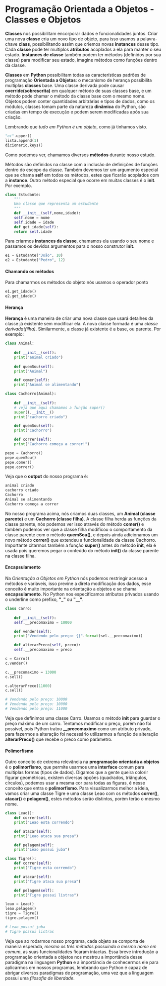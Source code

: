# Programação Orientada a Objetos - Classes e Objetos

**Classes** nos possibilitam encorporar dados e funcionalidades juntos. Criar uma nova **classe** cria um novo tipo de objeto, para isso usamos a palavra-chave **class**, possibilitando assim que criemos novas **instances** desse tipo. Cada **classe** pode ter multiplos **atributos** acoplados a ela para manter o seu estado. **Instances de classe** também podem ter métodos (definidos por sua classe) para modificar seu estado, imagine métodos como funções dentro da classe.

**Classes** em **Python** possibilitam todas as características padrões de programação **Orientada a Objetos**: o mecanismo de herança possibilita multiplas **classes** base. Uma classe derivada pode causar **override(sobrescrita)** em qualquer método de suas classes base, e um método pode chamar o método da classe base com o mesmo nome. Objetos podem conter quantidades arbitrárias e tipos de dados, como os módulos, classes tomam parte da natureza **dinâmica** do Python, são criadas em tempo de execução e podem serem modificadas após sua criação.

Lembrando que *tudo em Python é um objeto*, como já tinhamos visto.

```python
"oi".upper()
lista.append(1)
dicionario.keys()
```

Como podemos ver, chamamos diversos **métodos** durante nosso estudo.

Métodos são definidos na classe com a inclusão de definições de funções dentro do escopo da classe. Também devemos ter um argumento especial que se chama **self** em todos os métodos, estes que ficarão acoplados com a **instance**. Outro método especial que ocorre em muitas classes é o **__init__**. Por exemplo.

```python
class Estudante:
    """
    Uma classe que representa um estudante
    """
    def __init__(self,nome,idade):
	self.nome = nome
	self.idade = idade
    def get_idade(self):
	return self.idade
```

Para criarmos **instances da classe**, chamamos ela usando o seu nome e passamos os devidos argumentos para o nosso construtor **__init__**.

```python
e1 = Estudante("João", 10)
e2 = Estudante("Pedro", 12)
```

#### Chamando os métodos

Para chamarmos os métodos do objeto nós usamos o operador ponto

```python
e1.get_idade()
e2.get_idade()
```

#### Herança

**Herança** é uma maneira de criar uma nova classe que usará detalhes da classe já existente sem modificar ela. A nova classe formada é uma *classe derivada(filha)*. Similarmente, a classe já existente é a base, ou parente. Por exemplo:

```python
class Animal:
	
    def __init__(self):
	print("animal criado")
	
    def quemSou(self):
	print("Animal")

    def comer(self):
	print("Animal se alimentando")

class Cachorro(Animal):
	
    def __init__(self):
	# veja que aqui chamamos a função super()
	super().__init__()
	print("cachorro criado")

    def quemSou(self):
	print("Cachorro")    

    def correr(self):
	print("Cachorro começa a correr!")

pepe = Cachorro() 
pepe.quemSou() 
pepe.comer()
pepe.correr()
```

Veja que o **output** do nosso programa é:

```python
animal criado
cachorro criado
Cachorro
Animal se alimentando
Cachorro começa a correr
```

No nosso programa acima, nós criamos duas classes, um **Animal (classe parente)** e um **Cachorro (classe filha)**. A classe filha herda as funções da classe parente, nós podemos ver isso através do método **comer()** e também podemos ver que a classe filha modificou o comportamento da classe parente com o método **quemSou()**, e depois ainda adicionamos um novo método **correr()** que extendeu a funcionalidade da classe Cachorro. Importante citarmos também a função **super()** antes do método **__init__**, ela é usada pois queremos pegar o conteúdo do método **__init__()** da classe parente na classe filha.

#### Encapsulamento

Na *Orientação a Objetos em Python* nós podemos restringir acesso a métodos e variáveis, isso previne a direta modificação dos dados, esse conceito é muito importante na orientação a objetos e se chama **encapsulamento**. No Python nos especificamos atributos privados usando o underline como prefixo, **"_"** ou **"__"**.

```python
class Carro:
	
    def __init__(self):
	self.__precomaximo = 10000

    def vender(self):
	print("Vendendo pelo preço: {}".format(sel.__precomaximo))

    def alterarPreco(self, preco):
	self.__precomaximo = preco

c = Carro()
c.vender()

c.__precomaximo = 13000
c.sell()

c.alterarPreco(11000)
c.sell()

# Vendendo pelo preço: 10000
# Vendendo pelo preço: 10000
# Vendendo pelo preço: 11000
```

Veja que definimos uma classe Carro. Usamos o método **__init__** para guardar o preço máximo de um carro. Tentamos modificar o preço, porém não foi possível, pois Python tratou **__precomaximo** como um atributo privado, para fazermos a alteração foi necessário utilizarmos a função de alteração **alterarPreco()** que recebe o preco como parâmetro.

#### Polimorfismo

Outro conceito de extrema relevância na **programação orientada a objetos** é o **polimorfismo**, que permite usarmos uma **interface** comum para multiplas formas (tipos de dados). Digamos que a gente queira colorir figurar geométricas, existem diversas opções (quadrados, triângulos, círculos), podemos usar a mesma cor para todas as figuras, é nesse conceito que entra o **polimorfismo**. Para visualizarmos melhor a ideia, vamos criar uma classe Tigre e uma classe Leao com os métodos **correr()**, **atacar()** e **pelagem()**, estes métodos serão distintos, porém terão o mesmo nome.

```python
class Leao():
    def correr(self):
	print("Leao esta correndo")

    def atacar(self):
	print("Leao ataca sua presa")

    def pelagem(self):
	print("Leao possui juba")

class Tigre():
    def correr(self):
	print("Tigre esta correndo")

    def atacar(self):
	print("Tigre ataca sua presa")

    def pelagem(self):
	print("Tigre possui listras")

leao = Leao()
leao.pelagem()
tigre = Tigre()
tigre.pelagem()

# Leao possui juba
# Tigre possui listras
```

Veja que ao rodarmos nosso programa, cada objeto se comporta de maneira esperada, *mesmo os três métodos possuindo o mesmo nome em comum*, as suas funcionalidades ficaram intactas. Essa breve introdução a programação orientada a objetos nos mostrou a importância desse paradigma na linguagem **Python** e a importância de conhecermos ele para aplicarmos em nossos programas, lembrando que Python é capaz de abrigar diversos paradigmas de programação, uma vez que a linguagem possui uma *filosofia de liberdade*.



































































































































































































